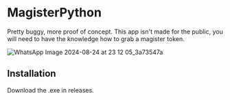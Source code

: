 # MagisterPython
Pretty buggy, more proof of concept. This app isn't made for the public, you will need to have the knowledge how to grab a magister token.


![WhatsApp Image 2024-08-24 at 23 12 05_3a73547a](https://github.com/user-attachments/assets/fa2c82cc-8fac-488f-a116-19bd939b2768)



## Installation


Download the .exe in releases.
    
